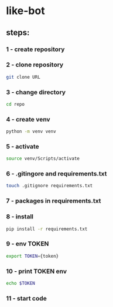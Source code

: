 # like-bot

## steps:
### 1 - create repository

### 2 - clone repository
```bash 
git clone URL
```

### 3 - change directory
```bash
cd repo
```

### 4 - create venv
```bash
python -m venv venv
```

### 5 - activate
```bash
source venv/Scripts/activate
```

### 6 - .gitingore and requirements.txt
```bash
touch .gitignore requirements.txt
```

### 7 - packages in requirements.txt

### 8 - install
```bash
pip install -r requirements.txt
```

### 9 - env TOKEN
```bash
export TOKEN={token}
```

### 10 - print TOKEN env
```bash
echo $TOKEN
```

### 11 - start code